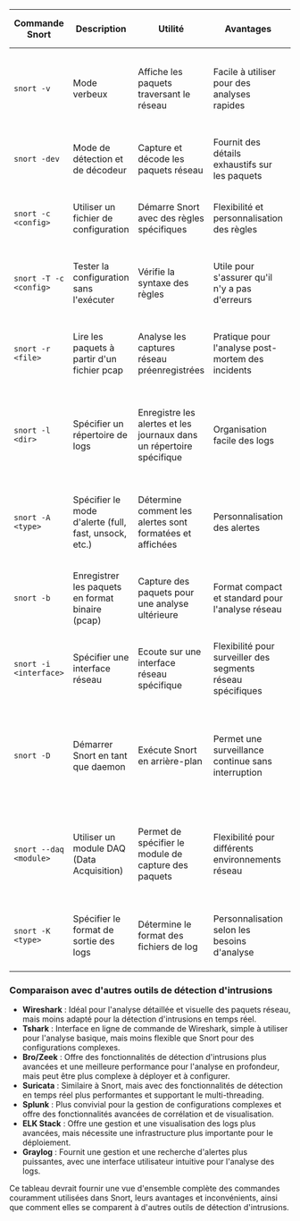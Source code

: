 
| **Commande Snort**         | **Description**                                      | **Utilité**                                    | **Avantages**                                             | **Inconvénients**                                          | **Comparaison avec d'autres outils**                |
|----------------------------|------------------------------------------------------|------------------------------------------------|----------------------------------------------------------|-----------------------------------------------------------|-----------------------------------------------------|
| `snort -v`                 | Mode verbeux                                         | Affiche les paquets traversant le réseau       | Facile à utiliser pour des analyses rapides              | Génère beaucoup de sorties, peu pratique pour de grandes quantités de trafic | Wireshark est plus graphique et intuitif             |
| `snort -dev`               | Mode de détection et de décodeur                     | Capture et décode les paquets réseau           | Fournit des détails exhaustifs sur les paquets           | Peut être verbeux et difficile à interpréter sans expertise | Tshark (CLI de Wireshark) est plus simple pour l'analyse basique |
| `snort -c <config>`        | Utiliser un fichier de configuration                 | Démarre Snort avec des règles spécifiques      | Flexibilité et personnalisation des règles               | Configuration complexe pour les débutants                 | Bro/Zeek offre des fonctionnalités de détection plus avancées |
| `snort -T -c <config>`     | Tester la configuration sans l'exécuter              | Vérifie la syntaxe des règles                  | Utile pour s'assurer qu'il n'y a pas d'erreurs           | Ne fait qu'une vérification syntaxique, pas de validation fonctionnelle | Splunk est plus convivial pour la gestion de configurations complexes |
| `snort -r <file>`          | Lire les paquets à partir d'un fichier pcap          | Analyse les captures réseau préenregistrées    | Pratique pour l'analyse post-mortem des incidents        | Analyse hors ligne uniquement, pas de détection en temps réel | Suricata offre une meilleure performance en analyse en temps réel |
| `snort -l <dir>`           | Spécifier un répertoire de logs                      | Enregistre les alertes et les journaux dans un répertoire spécifique | Organisation facile des logs                            | Peut consommer beaucoup d'espace disque                   | ELK stack (Elasticsearch, Logstash, Kibana) offre une gestion et visualisation des logs plus avancée |
| `snort -A <type>`          | Spécifier le mode d'alerte (full, fast, unsock, etc.)| Détermine comment les alertes sont formatées et affichées | Personnalisation des alertes                             | Peut être complexe à configurer pour des formats spécifiques | Graylog offre des fonctionnalités de gestion et de recherche d'alertes plus puissantes |
| `snort -b`                 | Enregistrer les paquets en format binaire (pcap)     | Capture des paquets pour une analyse ultérieure | Format compact et standard pour l'analyse réseau        | Nécessite des outils supplémentaires pour l'analyse        | Tcpdump capture aussi en format pcap, avec une simplicité d'utilisation |
| `snort -i <interface>`     | Spécifier une interface réseau                       | Ecoute sur une interface réseau spécifique     | Flexibilité pour surveiller des segments réseau spécifiques | Doit connaître les interfaces disponibles                 | Tcpdump et Wireshark permettent aussi de spécifier les interfaces |
| `snort -D`                 | Démarrer Snort en tant que daemon                    | Exécute Snort en arrière-plan                  | Permet une surveillance continue sans interruption       | Plus difficile à gérer et à arrêter sans connaissances spécifiques | Suricata offre aussi l'exécution en tant que daemon, souvent avec une meilleure gestion des ressources |
| `snort --daq <module>`     | Utiliser un module DAQ (Data Acquisition)            | Permet de spécifier le module de capture des paquets | Flexibilité pour différents environnements réseau        | Configuration complexe pour certains modules              | Suricata utilise aussi des modules de capture, souvent avec une configuration plus intuitive |
| `snort -K <type>`          | Spécifier le format de sortie des logs               | Détermine le format des fichiers de log        | Personnalisation selon les besoins d'analyse             | Peut nécessiter des outils supplémentaires pour certains formats | ELK stack offre des options de sortie et de format de log avancées |

### Comparaison avec d'autres outils de détection d'intrusions

- **Wireshark** : Idéal pour l'analyse détaillée et visuelle des paquets réseau, mais moins adapté pour la détection d'intrusions en temps réel.
- **Tshark** : Interface en ligne de commande de Wireshark, simple à utiliser pour l'analyse basique, mais moins flexible que Snort pour des configurations complexes.
- **Bro/Zeek** : Offre des fonctionnalités de détection d'intrusions plus avancées et une meilleure performance pour l'analyse en profondeur, mais peut être plus complexe à déployer et à configurer.
- **Suricata** : Similaire à Snort, mais avec des fonctionnalités de détection en temps réel plus performantes et supportant le multi-threading.
- **Splunk** : Plus convivial pour la gestion de configurations complexes et offre des fonctionnalités avancées de corrélation et de visualisation.
- **ELK Stack** : Offre une gestion et une visualisation des logs plus avancées, mais nécessite une infrastructure plus importante pour le déploiement.
- **Graylog** : Fournit une gestion et une recherche d'alertes plus puissantes, avec une interface utilisateur intuitive pour l'analyse des logs.

Ce tableau devrait fournir une vue d'ensemble complète des commandes couramment utilisées dans Snort, leurs avantages et inconvénients, ainsi que comment elles se comparent à d'autres outils de détection d'intrusions.
